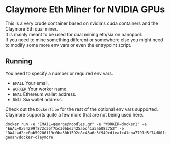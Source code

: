 # Claymore Eth Miner for NVIDIA GPUs

This is a very crude container based on nvidia's cuda containers
and the Claymore Eth dual miner.  
It is mainly meant to be used for dual mining eth/sia on nanopool.  
If you need to mine something different or somewhere else you might
need to modify some more env vars or even the entrypoint script.

## Running

You need to specify a number or required env vars.

* `EMAIL` Your email.
* `WORKER` Your worker name.
* `EWAL` Ethereum wallet address.
* `DWAL` Sia wallet address.

Check out the `Dockerfile` for the rest of the optional env vars supported.  
Claymore supports quite a few more that are not being used here.

```
docker run -e "EMAIL=george@noodles.gr" -e "WORKER=docker1" -e "EWAL=0x54299f872c36f7bc306be3425abc41a5ab082752" -e "DWAL=d2ce0ab59206119c0ba30b1592c8c43a6c3f949cd1eafc41cba7791d5f74d801a4e5bac8f463" geoah/docker-claymore
```